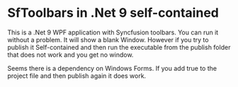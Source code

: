 # SfToolbars in .Net 9 self-contained

This is a .Net 9 WPF application with Syncfusion toolbars.
You can run it without a problem. It will show a blank Window.
However if you try to publish it Self-contained and then run the executable from the publish folder that does not work and you get no window.

Seems there is a dependency on Windows Forms. If you add <UseWindowsForms>true</UseWindowsForms> to the project file and then publish again it does work.



